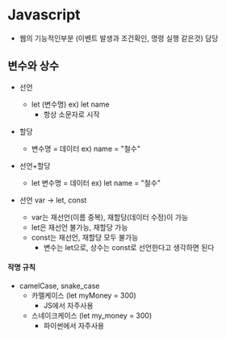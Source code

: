# Javascript

- 웹의 기능적인부분 (이벤트 발생과 조건확인, 명령 실행 같은것) 담당



## 변수와 상수

- 선언 
  - let (변수명) ex) let name
    - 항상 소문자로 시작
- 할당
  - 변수명 = 데이터 ex) name = "철수"
- 선언+할당
  - let 변수명 = 데이터 ex) let name = "철수"



- 선언 var -> let, const
  - var는 재선언(이름 중복), 재할당(데이터 수정)이 가능
  - let은 재선언 불가능, 재할당 가능
  - const는 재선언, 재할당 모두 불가능
    - 변수는 let으로, 상수는 const로 선언한다고 생각하면 된다



#### 작명 규칙

- camelCase, snake_case
  - 카멜케이스 (let myMoney = 300)
    - JS에서 자주사용
  - 스네이크케이스 (let my_money = 300)
    - 파이썬에서 자주사용

